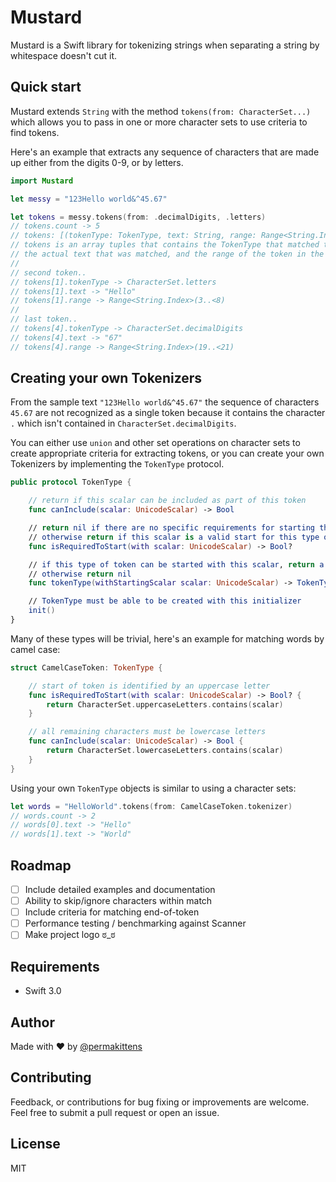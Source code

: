 # Mustard

Mustard is a Swift library for tokenizing strings when separating a string by whitespace doesn't cut it.

## Quick start

Mustard extends `String` with the method `tokens(from: CharacterSet...)` which allows you to pass in one
or more character sets to use criteria to find tokens.

Here's an example that extracts any sequence of characters that are made up either from the digits 0-9, or by letters.

````Swift
import Mustard

let messy = "123Hello world&^45.67"

let tokens = messy.tokens(from: .decimalDigits, .letters)
// tokens.count -> 5
// tokens: [(tokenType: TokenType, text: String, range: Range<String.Index>)]
// tokens is an array tuples that contains the TokenType that matched the token,
// the actual text that was matched, and the range of the token in the original input.
//
// second token..
// tokens[1].tokenType -> CharacterSet.letters
// tokens[1].text -> "Hello"
// tokens[1].range -> Range<String.Index>(3..<8)
//
// last token..
// tokens[4].tokenType -> CharacterSet.decimalDigits
// tokens[4].text -> "67"
// tokens[4].range -> Range<String.Index>(19..<21)
````

## Creating your own Tokenizers

From the sample text `"123Hello world&^45.67"` the sequence of characters `45.67` are not recognized as a single
token because it contains the character `.` which isn't contained in `CharacterSet.decimalDigits`.

You can either use `union` and other set operations on character sets to create appropriate criteria for extracting tokens,
or you can create your own Tokenizers by implementing the `TokenType` protocol.

````Swift
public protocol TokenType {

    // return if this scalar can be included as part of this token
    func canInclude(scalar: UnicodeScalar) -> Bool

    // return nil if there are no specific requirements for starting the token
    // otherwise return if this scalar is a valid start for this type of token
    func isRequiredToStart(with scalar: UnicodeScalar) -> Bool?

    // if this type of token can be started with this scalar, return a token to use
    // otherwise return nil
    func tokenType(withStartingScalar scalar: UnicodeScalar) -> TokenType?

    // TokenType must be able to be created with this initializer
    init()
}
````

Many of these types will be trivial, here's an example for matching words by camel case:

````Swift
struct CamelCaseToken: TokenType {

    // start of token is identified by an uppercase letter
    func isRequiredToStart(with scalar: UnicodeScalar) -> Bool? {
        return CharacterSet.uppercaseLetters.contains(scalar)
    }

    // all remaining characters must be lowercase letters
    func canInclude(scalar: UnicodeScalar) -> Bool {
        return CharacterSet.lowercaseLetters.contains(scalar)
    }
}
````

Using your own `TokenType` objects is similar to using a character sets:

````Swift
let words = "HelloWorld".tokens(from: CamelCaseToken.tokenizer)
// words.count -> 2
// words[0].text -> "Hello"
// words[1].text -> "World"
````

## Roadmap
- [ ] Include detailed examples and documentation
- [ ] Ability to skip/ignore characters within match
- [ ] Include criteria for matching end-of-token
- [ ] Performance testing / benchmarking against Scanner
- [ ] Make project logo ಠ_ಠ

## Requirements

- Swift 3.0

## Author

Made with :heart: by [@permakittens](http://twitter.com/permakittens)

## Contributing

Feedback, or contributions for bug fixing or improvements are welcome. Feel free to submit a pull request or open an issue.

## License

MIT
